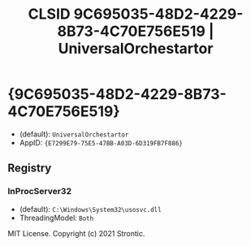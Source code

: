 ﻿---
title: "CLSID 9C695035-48D2-4229-8B73-4C70E756E519 | UniversalOrchestartor"
excerpt: What is COM-Object CLSID 9C695035-48D2-4229-8B73-4C70E756E519?
---

# {9C695035-48D2-4229-8B73-4C70E756E519}

* (default): `UniversalOrchestartor`
* AppID: `{E7299E79-75E5-47BB-A03D-6D319FB7F886}`

## Registry


### InProcServer32

* (default): `C:\Windows\System32\usosvc.dll`
* ThreadingModel: `Both`

MIT License. Copyright (c) 2021 Strontic.


